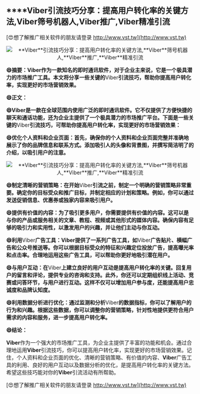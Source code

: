 ## ****Viber**引流技巧分享：提高用户转化率的关键方法,**Viber**筛号机器人,**Viber**推广,**Viber**精准引流**

[😍想了解推广相关软件的朋友请登录 http://www.vst.tw](http://www.vst.tw)

 <center><img src="https://vst.tw/MP4/tuiguang/png/5.png" alt="**Viber**引流技巧分享：提高用户转化率的关键方法,**Viber**筛号机器人,**Viber**推广,**Viber**精准引流"></center>

**😄摘要：**Viber**作为一款知名的即时通讯软件，对于企业主来说，它是一个极具潜力的市场推广工具。本文将分享一些关键的**Viber**引流技巧，帮助你提高用户转化率，实现更好的市场营销效果。**

**😄正文：**

**😄**Viber**是一款在全球范围内使用广泛的即时通讯软件。它不仅提供了方便快捷的聊天和通话功能，还为企业主提供了一个极具潜力的市场推广平台。下面是一些关键的**Viber**引流技巧，可帮助你提高用户转化率，实现更好的市场营销效果：**

**😄优化个人资料和企业页面：首先，确保你的个人资料和企业页面完整并准确地展示了你的品牌信息和联系方式。添加吸引人的头像和背景图，并撰写简洁明了的介绍，以吸引用户的注意。**

 <center><img src="https://vst.tw/MP4/tuiguang/png/6.png" alt="**Viber**引流技巧分享：提高用户转化率的关键方法,**Viber**筛号机器人,**Viber**推广,**Viber**精准引流"></center>

**😄制定清晰的营销策略：在开始**Viber**引流之前，制定一个明确的营销策略非常重要。确定你的目标受众和推广目标，并制定相应的计划和策略。例如，你可以通过发送促销信息、优惠券或独家内容来吸引用户。**

**😄提供有价值的内容：为了吸引更多用户，你需要提供有价值的内容。这可以是与你的产品或服务相关的文章、教程、视频或其他形式的媒体内容。确保内容有足够的吸引力和实用性，以激发用户的兴趣，并让他们主动与你互动。**

**😄利用**Viber**广告工具：**Viber**提供了一系列广告工具，如**Viber**广告贴片、横幅广告和公众号推送等。你可以根据目标受众的特征和兴趣定位投放广告，提高曝光率和点击率。合理地运用这些广告工具，可以帮助你更好地吸引潜在用户。**

**😄与用户互动：在**Viber**上建立良好的用户互动是提高用户转化率的关键。回复用户的留言和评论，提供专业的咨询和支持。此外，你还可以定期组织线上活动、竞赛或问答环节，与用户进行互动。这样不仅可以增加用户参与度，还能提高用户忠诚度和品牌认知度。**

**😄利用数据分析进行优化：通过监测和分析**Viber**的数据指标，你可以了解用户的行为和兴趣。根据这些数据，你可以调整你的营销策略，针对性地提供更符合用户需求的内容和服务，进一步提高用户转化率。**

**😄结论：**

**Viber**作为一个强大的市场推广工具，为企业主提供了丰富的功能和机会。通过合理地运用**Viber**引流技巧，你可以提高用户转化率，实现更好的市场营销效果。记住，个人资料和企业页面的优化、清晰的营销策略、有价值的内容、**Viber**广告工具的利用、良好的用户互动以及数据分析的优化，是提高用户转化率的关键方法。希望这些技巧能对你的**Viber**引流活动有所帮助。

[😍想了解推广相关软件的朋友请登录 http://www.vst.tw](http://www.vst.tw)



